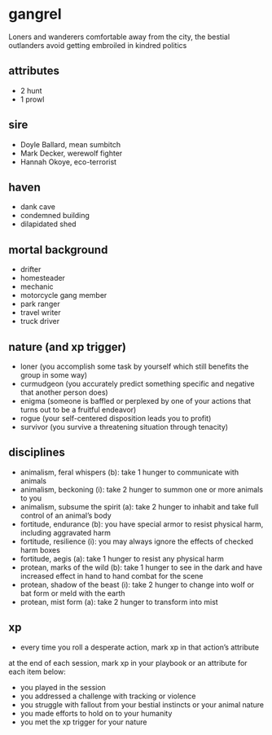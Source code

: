 # gangrel

Loners and wanderers comfortable away from the city, the bestial outlanders avoid getting embroiled in kindred politics

## attributes

- 2 hunt
- 1 prowl

## sire

- Doyle Ballard, mean sumbitch
- Mark Decker, werewolf fighter
- Hannah Okoye, eco-terrorist

## haven

- dank cave
- condemned building
- dilapidated shed

## mortal background

- drifter
- homesteader
- mechanic
- motorcycle gang member
- park ranger
- travel writer
- truck driver

## nature (and xp trigger)

- loner (you accomplish some task by yourself which still benefits the group in some way)
- curmudgeon (you accurately predict something specific and negative that another person does)
- enigma (someone is baffled or perplexed by one of your actions that turns out to be a fruitful endeavor)
- rogue (your self-centered disposition leads you to profit)
- survivor (you survive a threatening situation through tenacity)

## disciplines

- animalism, feral whispers (b): take 1 hunger to communicate with animals
- animalism, beckoning (i): take 2 hunger to summon one or more animals to you
- animalism, subsume the spirit (a): take 2 hunger to inhabit and take full control of an animal’s body
- fortitude, endurance (b): you have special armor to resist physical harm, including aggravated harm
- fortitude, resilience (i): you may always ignore the effects of checked harm boxes
- fortitude, aegis (a): take 1 hunger to resist any physical harm
- protean, marks of the wild (b): take 1 hunger to see in the dark and have increased effect in hand to hand combat for the scene
- protean, shadow of the beast (i): take 2 hunger to change into wolf or bat form or meld with the earth
- protean, mist form (a): take 2 hunger to transform into mist

## xp

- every time you roll a desperate action, mark xp in that action’s attribute

at the end of each session, mark xp in your playbook or an attribute for each item below:

- you played in the session
- you addressed a challenge with tracking or violence
- you struggle with fallout from your bestial instincts or your animal nature
- you made efforts to hold on to your humanity
- you met the xp trigger for your nature
